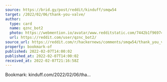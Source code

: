 ```yaml
---
source: https://brid.gy/post/reddit/kinduff/smqw54
target: /2022/02/06/thank-you-valve/
author:
  type: card
  name: qznc_bot2
  photo: https://webmention.io/avatar/www.redditstatic.com/7442b1f96974c61399b2a2232cf98b3801564bdda4d475ce911ca63b81492c24.png
  url: https://reddit.com/user/qznc_bot2/
source_url: https://reddit.com/r/hackernews/comments/smqw54/thank_you_valve/
property: bookmark-of
published: 2022-02-07T14:00:02
published_at: 2022-02-07T14:00:02
received_at: 2022-02-07T21:16:58Z
---
```


Bookmark: kinduff.com/2022/02/06/tha...